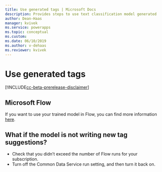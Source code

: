 ```yaml
---
title: Use generated tags | Microsoft Docs
description: Provides steps to use text classification model generated tags
author: Dean-Haas
manager: kvivek
ms.service: powerapps
ms.topic: conceptual
ms.custom: 
ms.date: 06/10/2019
ms.author: v-dehaas
ms.reviewer: kvivek
---
```


# Use generated tags

[!INCLUDE[cc-beta-prerelease-disclaimer](./includes/cc-beta-prerelease-disclaimer.md)]

## Microsoft Flow
If you want to use your trained model in Flow, you can find more information [here](text-classification-model-in-flow.md).


## What if the model is not writing new tag suggestions? 
 - Check that you didn’t  exceed the number of Flow runs for your subscription. 
 - Turn off the Common Data Service run setting, and then turn it back on. 